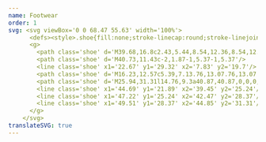 ```yaml
---
name: Footwear
order: 1
svg: <svg viewBox='0 0 68.47 55.63' width='100%'> 
      <defs><style>.shoe{fill:none;stroke-linecap:round;stroke-linejoin:round;stroke-width:1.3px;}</style></defs> 
      <g> 
        <path class='shoe' d='M39.68,16.8c2.43,5.44,8.54,12.36,8.54,12.36,7.25,8.6,10.21,8.8,13.13,10.56a4.57,4.57,0,0,1,2.08,4.94l-2.88,4.05c-1.88.62-14.14,1.38-23.35-4.38S4.93,23.5,4.93,23.5l13-17c.55,1.54,2.57,8.63,8.24,11S39.68,16.8,39.68,16.8Z'/> 
        <path class='shoe' d='M40.73,11.43c-2,1.87-1,5.37-1,5.37'/> 
        <line class='shoe' x1='22.67' y1='29.32' x2='7.83' y2='19.7'/> 
        <path class='shoe' d='M16.23,12.57c5.39,7.13.76,13.07.76,13.07'/> 
        <path class='shoe' d='M25.94,31.31l14.76,9.3a40.87,40.87,0,0,0,22.73,4'/> 
        <line class='shoe' x1='44.69' y1='21.89' x2='39.45' y2='25.24'/> 
        <line class='shoe' x1='47.22' y1='25.24' x2='42.47' y2='28.37'/> 
        <line class='shoe' x1='49.51' y1='28.37' x2='44.85' y2='31.31'/> 
      </g> 
    </svg>
translateSVG: true
---
```

